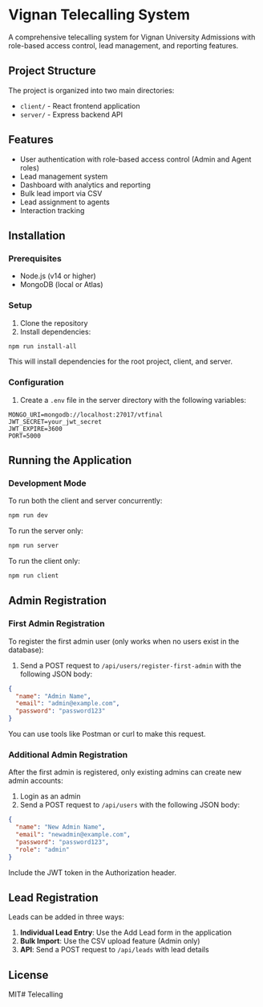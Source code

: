 # Vignan Telecalling System

A comprehensive telecalling system for Vignan University Admissions with role-based access control, lead management, and reporting features.

## Project Structure

The project is organized into two main directories:

- `client/` - React frontend application
- `server/` - Express backend API

## Features

- User authentication with role-based access control (Admin and Agent roles)
- Lead management system
- Dashboard with analytics and reporting
- Bulk lead import via CSV
- Lead assignment to agents
- Interaction tracking

## Installation

### Prerequisites

- Node.js (v14 or higher)
- MongoDB (local or Atlas)

### Setup

1. Clone the repository
2. Install dependencies:

```bash
npm run install-all
```

This will install dependencies for the root project, client, and server.

### Configuration

1. Create a `.env` file in the server directory with the following variables:

```
MONGO_URI=mongodb://localhost:27017/vtfinal
JWT_SECRET=your_jwt_secret
JWT_EXPIRE=3600
PORT=5000
```

## Running the Application

### Development Mode

To run both the client and server concurrently:

```bash
npm run dev
```

To run the server only:

```bash
npm run server
```

To run the client only:

```bash
npm run client
```

## Admin Registration

### First Admin Registration

To register the first admin user (only works when no users exist in the database):

1. Send a POST request to `/api/users/register-first-admin` with the following JSON body:

```json
{
  "name": "Admin Name",
  "email": "admin@example.com",
  "password": "password123"
}
```

You can use tools like Postman or curl to make this request.

### Additional Admin Registration

After the first admin is registered, only existing admins can create new admin accounts:

1. Login as an admin
2. Send a POST request to `/api/users` with the following JSON body:

```json
{
  "name": "New Admin Name",
  "email": "newadmin@example.com",
  "password": "password123",
  "role": "admin"
}
```

Include the JWT token in the Authorization header.

## Lead Registration

Leads can be added in three ways:

1. **Individual Lead Entry**: Use the Add Lead form in the application
2. **Bulk Import**: Use the CSV upload feature (Admin only)
3. **API**: Send a POST request to `/api/leads` with lead details

## License

MIT#   T e l e c a l l i n g  
 